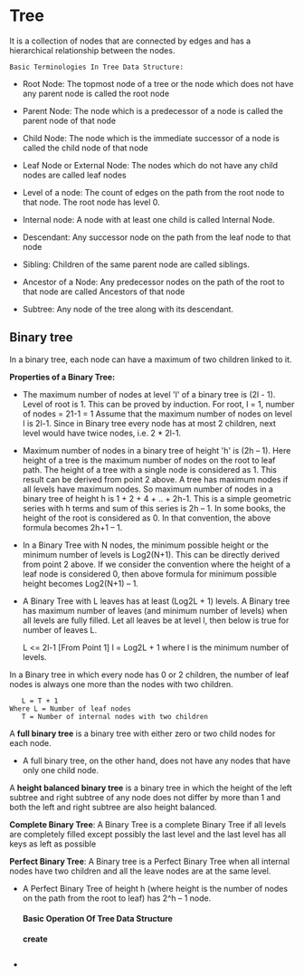 # Tree

It is a collection of nodes that are connected by edges and has a hierarchical relationship between the nodes. 

``Basic Terminologies In Tree Data Structure:``

- Root Node: The topmost node of a tree or the node which does not have any parent node is called the root node

- Parent Node: The node which is a predecessor of a node is called the parent node of that node

- Child Node: The node which is the immediate successor of a node is called the child node of that node

- Leaf Node or External Node: The nodes which do not have any child nodes are called leaf nodes

- Level of a node: The count of edges on the path from the root node to that node. The root node has level 0.

- Internal node: A node with at least one child is called Internal Node.

- Descendant: Any successor node on the path from the leaf node to that node

- Sibling: Children of the same parent node are called siblings.

- Ancestor of a Node: Any predecessor nodes on the path of the root to that node are called Ancestors of that node

- Subtree: Any node of the tree along with its descendant.


## Binary tree

 In a binary tree, each node can have a maximum of two children linked to it.

**Properties of a Binary Tree:**

- The maximum number of nodes at level 'l' of a binary tree is (2l - 1). Level of root is 1. This can be proved by induction. For root, l = 1, number of nodes = 21-1 = 1 Assume that the maximum number of nodes on level l is 2l-1. Since in Binary tree every node has at most 2 children, next level would have twice nodes, i.e. 2 * 2l-1.

- Maximum number of nodes in a binary tree of height 'h' is (2h – 1). Here height of a tree is the maximum number of nodes on the root to leaf path. The height of a tree with a single node is considered as 1. This result can be derived from point 2 above. A tree has maximum nodes if all levels have maximum nodes. So maximum number of nodes in a binary tree of height h is 1 + 2 + 4 + .. + 2h-1. This is a simple geometric series with h terms and sum of this series is 2h – 1. In some books, the height of the root is considered as 0. In that convention, the above formula becomes 2h+1 – 1.

- In a Binary Tree with N nodes, the minimum possible height or the minimum number of levels is Log2(N+1). This can be directly derived from point 2 above. If we consider the convention where the height of a leaf node is considered 0, then above formula for minimum possible height becomes Log2(N+1) – 1.

- A Binary Tree with L leaves has at least (Log2L + 1) levels. A Binary tree has maximum number of leaves (and minimum number of levels) when all levels are fully filled. Let all leaves be at level l, then below is true for number of leaves L.

   L   <=  2l-1  [From Point 1]
   l =  Log2L + 1 
   where l is the minimum number of levels. 

In a Binary tree in which every node has 0 or 2 children, the number of leaf nodes is always one more than the nodes with two children.

```
   L = T + 1
Where L = Number of leaf nodes
   T = Number of internal nodes with two children

```



  A **full binary tree** is a binary tree with either zero or two child nodes for each node. 

  - A full binary tree, on the other hand, does not have any nodes that have only one child node.

  A **height balanced binary tree** is a binary tree in which the height of the left subtree and right subtree of any node does not differ by more than 1 and both the left and right subtree are also height balanced.

**Complete Binary Tree**: A Binary Tree is a complete Binary Tree if all levels are completely filled except possibly the last level and the last level has all keys as left as possible

**Perfect Binary Tree**: A Binary tree is a Perfect Binary Tree when all internal nodes have two children and all the leave nodes are at the same level. 

- A Perfect Binary Tree of height h (where height is the number of nodes on the path from the root to leaf) has 2^h – 1 node.

  #### Basic Operation Of Tree Data Structure

  **create**
```

```







 - 



